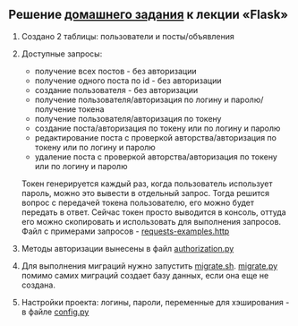 ## Решение [домашнего задания](https://github.com/netology-code/py-homeworks-web/tree/new/2.1-flask) к лекции «Flask»
1. Создано 2 таблицы: пользователи и посты/объявления
1. Доступные запросы:
    - получение всех постов - без авторизации
    - получение одного поста по id - без авторизации
    - создание пользователя - без авторизации
    - получение пользователя/авторизация по логину и паролю/получение токена
    - получение пользователя/авторизация по токену
    - создание поста/авторизация по токену или по логину и паролю
    - редактирование поста с проверкой авторства/авторизация по токену или по логину и паролю
    - удаление поста с проверкой авторства/авторизация по токену или по логину и паролю  
      
    Токен генерируется каждый раз, когда пользователь использует пароль, можно это вывести в отдельный запрос.
    Тогда решится вопрос с передачей токена пользователю, его можно будет передать в ответ.
    Сейчас токен просто выводится в консоль, оттуда его можно скопировать и использовать для выполнения запросов.  
    Файл с примерами запросов - [requests-examples.http](https://github.com/headsoft-mikhail/netology_flask/blob/master/requests-examples.http)
1. Методы авторизации вынесены в файл [authorization.py](https://github.com/headsoft-mikhail/netology_flask/blob/master/authorization.py)
1. Для выполнения миграций нужно запустить [migrate.sh](https://github.com/headsoft-mikhail/netology_flask/blob/master/migrate.sh).
[migrate.py](https://github.com/headsoft-mikhail/netology_flask/blob/master/migrate.py) помимо самих миграций создает базу данных, если она еще не создана.
1. Настройки проекта: логины, пароли, переменные для хэширования - в файле [config.py](https://github.com/headsoft-mikhail/netology_flask/blob/master/config.py)
